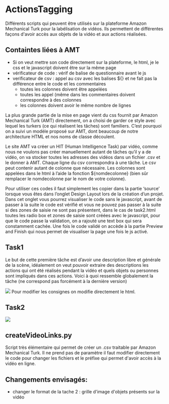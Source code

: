 # ActionsTagging
Différents scripts qui peuvent être utilisés sur la plateforme Amazon Mechanical Turk pour la labélisation de vidéos. Ils permettent de différentes façons d'avoir accès aux objets de la vidéo et aux actions réalisées.

## Containtes liées à AMT
- Si on veut mettre son code directement sur la plateforme, le html, je le css et le javascript doivent être sur la même page
- vérificateur de code :  vérif de balise de questionnaire avant le js
- verificateur de csv : appel au csv avec les balises ${} et ne fait pas la différence entre le code et les commentaires
  - toutes les colonnes doivent être appelées 
  - toutes les appel (même dans les commentaires doivent correspondre à des colonnes
  - les colonnes doivent avoir le même nombre de lignes
  
La plus grande partie de la mise en page vient du css fournit par Amazon Mechanical Turk (AMT) directement, on a choisi de garder ce style avec lequel les turkers (ce qui réalisent les tâches) sont familiers. C’est pourquoi on a suivi un modèle proposé sur AMT, dont beaucoup de notre architecture HTML et nos noms de classe découlent.

Le site AMT va créer un HIT (Human Intelligence Task) par vidéo, comme nous ne voulons pas créer manuellement autant de tâches qu’il y a de vidéo, on va stocker toutes les adresses des vidéos dans un fichier .csv  et le donner à AMT. Chaque ligne du csv correspondra à une tâche. Le csv peut contenir autant de colonne que nécessaire. Les colonnes sont appelées dans le html à l’aide la fonction ${nomdecolonne} (bien sûr remplacer le nomdecolonne par le nom de votre colonne).

Pour utiliser ces codes il faut simplement les copier dans la partie ‘source’ lorsque vous êtes dans l’onglet Design Layout lors de la création d’un projet. Dans cet onglet vous pourrez visualiser le code sans le javascript, avant de passer à la suite le code est vérifié et vous ne pouvez pas passer à la suite si des zones de saisie ne sont pas présentent, dans le cas de task2.html toutes les radio box et zones de saisie sont créées avec le javascript, pour que le code passe la validation, on a rajouté une text box qui sera constamment cachée. Une fois le code validé on accède à la partie  Preview and Finish qui nous permet de visualiser la page une fois le js activé.
## Task1
Le but de cette première tâche est d’avoir une description libre et générale de la scène, idéalement on veut pouvoir extraire des descriptions les actions qui ont été réalisés pendant la vidéo et quels objets ou personnes sont impliqués dans ces actions. 
Voici à quoi ressemble globalement la tâche (ne correspond pas forcément à la dernière version)

![](https://i.imgur.com/s5tg5e0.png)
Pour modifier les consignes on modifie directement le html. 

## Task2
![](https://i.imgur.com/LbVtMjP.png)

## createVideoLinks.py
Script très élémentaire qui permet de créer un .csv traitable par Amazon Mechanical Turk. Il ne prend pas de paramètre il faut modifier directement le code pour changer les fichiers et le préfixe qui permet d'avoir accès à la vidéo en ligne.

## Changements envisagés:
- changer le format de la tache 2 : grille d'image d'objets présents sur la vidéo
